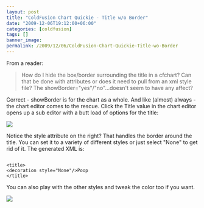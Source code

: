 ```yaml
---
layout: post
title: "ColdFusion Chart Quickie - Title w/o Border"
date: "2009-12-06T19:12:00+06:00"
categories: [coldfusion]
tags: []
banner_image: 
permalink: /2009/12/06/ColdFusion-Chart-Quickie-Title-wo-Border
---
```


From a reader:

<blockquote>
How do I hide the box/border surrounding the title in a cfchart?  Can that be done with attributes or does it need to pull from an xml style file?  The showBorder="yes"/"no"...doesn't seem to have any affect?
</blockquote>

Correct - showBorder is for the chart as a whole. And like (almost) always - the chart editor comes to the rescue. Click the Title value in the chart editor opens up a sub editor with a butt load of options for the title:

<img src="https://static.raymondcamden.com/images/Picture 194.png" />

Notice the style attribute on the right? That handles the border around the title. You can set it to a variety of different styles or just select "None" to get rid of it. The generated XML is:

<code>
&lt;title&gt;
&lt;decoration style="None"/&gt;Poop
&lt;/title&gt;
</code>

You can also play with the other styles and tweak the color too if you want.

<img src="https://static.raymondcamden.com/images/cfjedi/Picture 264.png" />